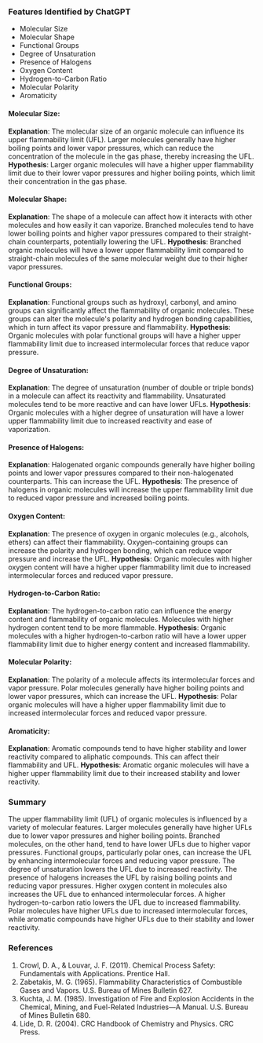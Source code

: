 ### Features Identified by ChatGPT
- Molecular Size
- Molecular Shape
- Functional Groups
- Degree of Unsaturation
- Presence of Halogens
- Oxygen Content
- Hydrogen-to-Carbon Ratio
- Molecular Polarity
- Aromaticity

#### Molecular Size:
**Explanation**: The molecular size of an organic molecule can influence its upper flammability limit (UFL). Larger molecules generally have higher boiling points and lower vapor pressures, which can reduce the concentration of the molecule in the gas phase, thereby increasing the UFL.
**Hypothesis**: Larger organic molecules will have a higher upper flammability limit due to their lower vapor pressures and higher boiling points, which limit their concentration in the gas phase.

#### Molecular Shape:
**Explanation**: The shape of a molecule can affect how it interacts with other molecules and how easily it can vaporize. Branched molecules tend to have lower boiling points and higher vapor pressures compared to their straight-chain counterparts, potentially lowering the UFL.
**Hypothesis**: Branched organic molecules will have a lower upper flammability limit compared to straight-chain molecules of the same molecular weight due to their higher vapor pressures.

#### Functional Groups:
**Explanation**: Functional groups such as hydroxyl, carbonyl, and amino groups can significantly affect the flammability of organic molecules. These groups can alter the molecule's polarity and hydrogen bonding capabilities, which in turn affect its vapor pressure and flammability.
**Hypothesis**: Organic molecules with polar functional groups will have a higher upper flammability limit due to increased intermolecular forces that reduce vapor pressure.

#### Degree of Unsaturation:
**Explanation**: The degree of unsaturation (number of double or triple bonds) in a molecule can affect its reactivity and flammability. Unsaturated molecules tend to be more reactive and can have lower UFLs.
**Hypothesis**: Organic molecules with a higher degree of unsaturation will have a lower upper flammability limit due to increased reactivity and ease of vaporization.

#### Presence of Halogens:
**Explanation**: Halogenated organic compounds generally have higher boiling points and lower vapor pressures compared to their non-halogenated counterparts. This can increase the UFL.
**Hypothesis**: The presence of halogens in organic molecules will increase the upper flammability limit due to reduced vapor pressure and increased boiling points.

#### Oxygen Content:
**Explanation**: The presence of oxygen in organic molecules (e.g., alcohols, ethers) can affect their flammability. Oxygen-containing groups can increase the polarity and hydrogen bonding, which can reduce vapor pressure and increase the UFL.
**Hypothesis**: Organic molecules with higher oxygen content will have a higher upper flammability limit due to increased intermolecular forces and reduced vapor pressure.

#### Hydrogen-to-Carbon Ratio:
**Explanation**: The hydrogen-to-carbon ratio can influence the energy content and flammability of organic molecules. Molecules with higher hydrogen content tend to be more flammable.
**Hypothesis**: Organic molecules with a higher hydrogen-to-carbon ratio will have a lower upper flammability limit due to higher energy content and increased flammability.

#### Molecular Polarity:
**Explanation**: The polarity of a molecule affects its intermolecular forces and vapor pressure. Polar molecules generally have higher boiling points and lower vapor pressures, which can increase the UFL.
**Hypothesis**: Polar organic molecules will have a higher upper flammability limit due to increased intermolecular forces and reduced vapor pressure.

#### Aromaticity:
**Explanation**: Aromatic compounds tend to have higher stability and lower reactivity compared to aliphatic compounds. This can affect their flammability and UFL.
**Hypothesis**: Aromatic organic molecules will have a higher upper flammability limit due to their increased stability and lower reactivity.

### Summary
The upper flammability limit (UFL) of organic molecules is influenced by a variety of molecular features. Larger molecules generally have higher UFLs due to lower vapor pressures and higher boiling points. Branched molecules, on the other hand, tend to have lower UFLs due to higher vapor pressures. Functional groups, particularly polar ones, can increase the UFL by enhancing intermolecular forces and reducing vapor pressure. The degree of unsaturation lowers the UFL due to increased reactivity. The presence of halogens increases the UFL by raising boiling points and reducing vapor pressures. Higher oxygen content in molecules also increases the UFL due to enhanced intermolecular forces. A higher hydrogen-to-carbon ratio lowers the UFL due to increased flammability. Polar molecules have higher UFLs due to increased intermolecular forces, while aromatic compounds have higher UFLs due to their stability and lower reactivity.

### References
1. Crowl, D. A., & Louvar, J. F. (2011). Chemical Process Safety: Fundamentals with Applications. Prentice Hall.
2. Zabetakis, M. G. (1965). Flammability Characteristics of Combustible Gases and Vapors. U.S. Bureau of Mines Bulletin 627.
3. Kuchta, J. M. (1985). Investigation of Fire and Explosion Accidents in the Chemical, Mining, and Fuel-Related Industries—A Manual. U.S. Bureau of Mines Bulletin 680.
4. Lide, D. R. (2004). CRC Handbook of Chemistry and Physics. CRC Press.